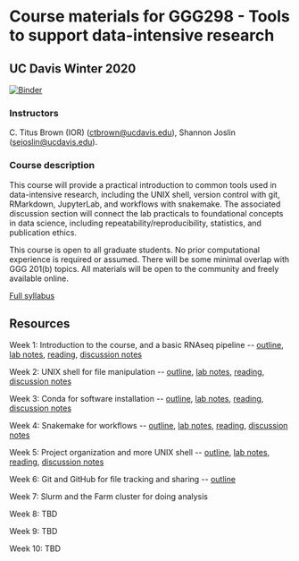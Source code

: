 # Course materials for GGG298 - Tools to support data-intensive research

## UC Davis Winter 2020

[![Binder](https://mybinder.org/badge_logo.svg)](https://mybinder.org/v2/gh/ngs-docs/2020-GGG298/shannonekj-week-2)

### Instructors

C. Titus Brown (IOR) (<ctbrown@ucdavis.edu>), Shannon Joslin (<sejoslin@ucdavis.edu>).

### Course description

This course will provide a practical introduction to common tools used in data-intensive research, including the UNIX shell, version control with git, RMarkdown, JupyterLab, and workflows with snakemake. The associated discussion section will connect the lab practicals to foundational concepts in data science, including repeatability/reproducibility, statistics, and publication ethics.

This course is open to all graduate students. No prior computational experience is required or assumed. There will be some minimal overlap with GGG 201(b) topics. All materials will be open to the community and freely available online.

[Full syllabus](https://hackmd.io/3bDesjZaTVSiEzEueSGlDQ?view)

## Resources

Week 1: Introduction to the course, and a basic RNAseq pipeline -- [outline](https://hackmd.io/@ctb/S1_mb0fe8), [lab notes](https://github.com/ngs-docs/2020-GGG298/blob/master/Week1-intro/README.md), [reading](https://springerplus.springeropen.com/articles/10.1186/s40064-016-2888-8), [discussion notes](https://hackmd.io/vm4LdvN8SDG619N8xFsatg)

Week 2: UNIX shell for file manipulation -- [outline](https://hackmd.io/O6MaR9tMSxazAC_UCr_hTg), [lab notes](https://github.com/ngs-docs/2020-GGG298/tree/master/Week2-UNIX_for_file_manipulation), [reading](https://springerplus.springeropen.com/articles/10.1186/s40064-016-2888-8), [discussion notes](https://hackmd.io/H7EUa5DMQKmjc4yIwdWgDQ)

Week 3: Conda for software installation -- [outline](https://hackmd.io/To23drs_STONN1zdFb2hkw), [lab notes](https://github.com/ngs-docs/2020-GGG298/blob/master/Week3-conda_for_software_installation/README.md), [reading](https://undsci.berkeley.edu/lessons/pdfs/how_science_works.pdf), [discussion notes](https://hackmd.io/lAgWvrN0T5uc9ZYAQaVHqg)

Week 4: Snakemake for workflows -- [outline](https://hackmd.io/UuYTlGyVQ7WLTL-3kX3K5A), [lab notes](https://github.com/ngs-docs/2020-GGG298/tree/master/Week4-snakemake-for-workflows), [reading](http://ivory.idyll.org/blog/2014-function-of-unknown-genes.html), [discussion notes](https://hackmd.io/UuYTlGyVQ7WLTL-3kX3K5A?view)

Week 5: Project organization and more UNIX shell -- [outline](https://hackmd.io/jSF2sFcgS02yuc3gW7RqzQ), [lab notes](https://github.com/ngs-docs/2020-GGG298/tree/master/Week5-project_organization_and_UNIX_shell/README.md), [reading](https://meaningness.com/metablog/upgrade-your-cargo-cult), [discussion notes](https://hackmd.io/DYbcnnfvTeyBpABx72xJGQ)

Week 6: Git and GitHub for file tracking and sharing -- [outline](https://hackmd.io/iuqXzr0RRw-M8rLbWjvuJg?view)

Week 7: Slurm and the Farm cluster for doing analysis

Week 8: TBD

Week 9: TBD

Week 10: TBD
